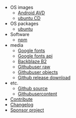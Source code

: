 - OS images
  - [Android AVD](zh-cn/os-images/android-avd.md)
  - [ubuntu CD](zh-cn/os-images/ubuntu-cd.md)
- OS packages
  - [ubuntu](zh-cn/os-packages/ubuntu.md)
- Software
  - [npm](zh-cn/software/npm.md)
- media
  - [Google fonts](zh-cn/media/google-fonts.md)
  - [Google fonts api](zh-cn/media/google-fonts-api.md)
  - [Backblaze B2](zh-cn/media/backblaze-b2.md)
  - [Githubuser raw](zh-cn/media/github-raw.md)
  - [Githubuser objects](zh-cn/media/github-objects.md)
  - [Github release download](zh-cn/media/github-release.md)
- etc.
  - [Github source](zh-cn/etc/github-source.md)
  - [Githubusercontent](zh-cn/etc/githubusercontent.md)
- [Contribute](zh-cn/template/new-upstream.md)
- [Changelog](zh-cn/CHANGELOG.md)
- [Sponsor project](zh-cn/sponsor-project.md)
